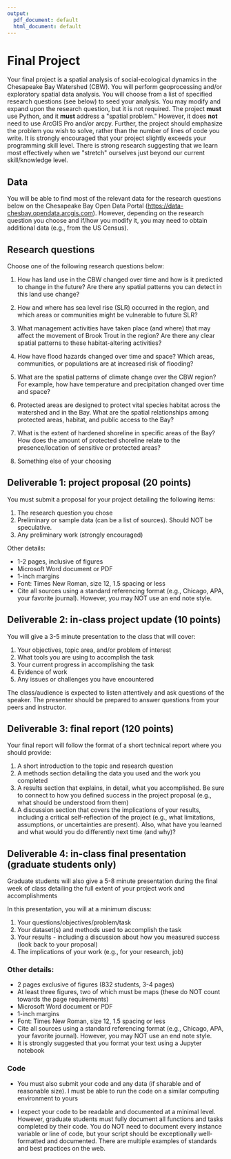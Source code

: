```yaml
---
output:
  pdf_document: default
  html_document: default
---
```


# Final Project

Your final project is a spatial analysis of social-ecological dynamics in the Chesapeake Bay Watershed (CBW). You will perform geoprocessing and/or exploratory spatial data analysis. You will choose from a list of specified research questions (see below) to seed your analysis. You may modify and expand upon the research question, but it is not required. The project **must** use Python, and it **must** address a "spatial problem." However, it does **not** need to use ArcGIS Pro and/or arcpy. Further, the project should emphasize the problem you wish to solve, rather than the number of lines of code you write. It is strongly encouraged that your project slightly exceeds your programming skill level. There is strong research suggesting that we learn most effectively when we "stretch" ourselves just beyond our current skill/knowledge level.

## Data

You will be able to find most of the relevant data for the research questions below on the Chesapeake Bay Open Data Portal (https://data-chesbay.opendata.arcgis.com). However, depending on the research question you choose and if/how you modify it, you may need to obtain additional data (e.g., from the US Census).

## Research questions

Choose one of the following research questions below:

1. How has land use in the CBW changed over time and how is it predicted to change in the future? Are there any spatial patterns you can detect in this land use change?

2. How and where has sea level rise (SLR) occurred in the region, and which areas or communities might be vulnerable to future SLR?

3. What management activities have taken place (and where) that may affect the movement of Brook Trout in the region? Are there any clear spatial patterns to these habitat-altering activities?

4. How have flood hazards changed over time and space? Which areas, communities, or populations are at increased risk of flooding?

5. What are the spatial patterns of climate change over the CBW region? For example, how have temperature and precipitation changed over time and space?

6. Protected areas are designed to protect vital species habitat across the watershed and in the Bay. What are the spatial relationships among protected areas, habitat, and public access to the Bay?

7. What is the extent of hardened shoreline in specific areas of the Bay? How does the amount of protected shoreline relate to the presence/location of sensitive or protected areas?

8. Something else of your choosing

## Deliverable 1: project proposal (20 points)

You must submit a proposal for your project detailing the following items:

1. The research question you chose
2. Preliminary or sample data (can be a list of sources). Should NOT be speculative.
3. Any preliminary work (strongly encouraged)

Other details:

- 1-2 pages, inclusive of figures
- Microsoft Word document or PDF
- 1-inch margins
- Font: Times New Roman, size 12, 1.5 spacing or less
- Cite all sources using a standard referencing format (e.g., Chicago, APA, your favorite journal). However, you may NOT use an end note style.

## Deliverable 2: in-class project update (10 points)

You will give a 3-5 minute presentation to the class that will cover:

1. Your objectives, topic area, and/or problem of interest
2. What tools you are using to accomplish the task
3. Your current progress in accomplishing the task
4. Evidence of work
5. Any issues or challenges you have encountered

The class/audience is expected to listen attentively and ask questions of the speaker. The presenter should be prepared to answer questions from your peers and instructor.

## Deliverable 3: final report (120 points)

Your final report will follow the format of a short technical report where you should provide:

1. A short introduction to the topic and research question
2. A methods section detailing the data you used and the work you completed
3. A results section that explains, in detail, what you accomplished. Be sure to connect to how you defined success in the project proposal (e.g., what should be understood from them)
4. A discussion section that covers the implications of your results, including a critical self-reflection of the project (e.g., what limitations, assumptions, or uncertainties are present). Also, what have you learned and what would you do differently next time (and why)?


## Deliverable 4: in-class final presentation (graduate students only)

Graduate students will also give a 5-8 minute presentation during the final week of class detailing the full extent of your project work and accomplishments

In this presentation, you will at a minimum discuss:

1. Your questions/objectives/problem/task
2. Your dataset(s) and methods used to accomplish the task
3. Your results - including a discussion about how you measured success (look back to your proposal)
4. The implications of your work (e.g., for your research, job)

### Other details:

- 2 pages exclusive of figures (832 students, 3-4 pages)
- At least three figures, two of which must be maps (these do NOT count towards the page requirements)
- Microsoft Word document or PDF
- 1-inch margins
- Font: Times New Roman, size 12, 1.5 spacing or less
- Cite all sources using a standard referencing format (e.g., Chicago, APA, your favorite journal). However, you may NOT use an end note style.
- It is strongly suggested that you format your text using a Jupyter notebook


### Code

- You must also submit your code and any data (if sharable and of reasonable size). I must be able to run the code on a similar computing environment to yours

- I expect your code to be readable and documented at a minimal level. However, graduate students must fully document all functions and tasks completed by their code. You do NOT need to document every instance variable or line of code, but your script should be exceptionally well-formatted and documented. There are multiple examples of standards and best practices on the web.

